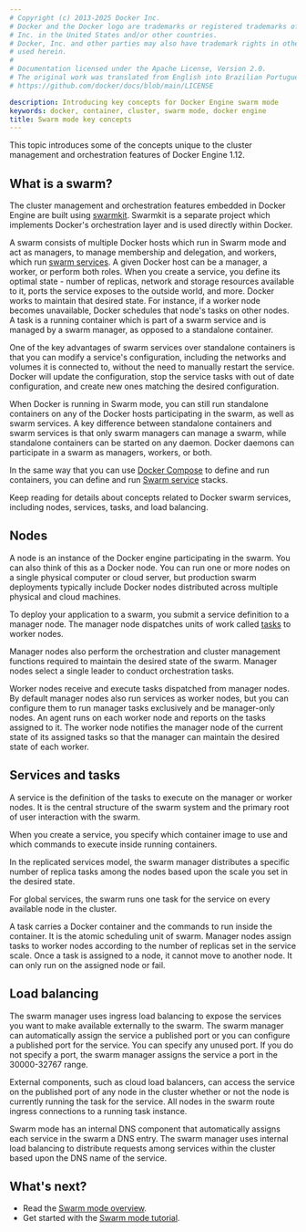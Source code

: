 ```yaml
---
# Copyright (c) 2013-2025 Docker Inc.
# Docker and the Docker logo are trademarks or registered trademarks of Docker,
# Inc. in the United States and/or other countries.
# Docker, Inc. and other parties may also have trademark rights in other terms
# used herein.
#
# Documentation licensed under the Apache License, Version 2.0.
# The original work was translated from English into Brazilian Portuguese.
# https://github.com/docker/docs/blob/main/LICENSE

description: Introducing key concepts for Docker Engine swarm mode
keywords: docker, container, cluster, swarm mode, docker engine
title: Swarm mode key concepts
---
```

This topic introduces some of the concepts unique to the cluster management and
orchestration features of Docker Engine 1.12.

## What is a swarm?

The cluster management and orchestration features embedded in Docker Engine
are built using [swarmkit](https://github.com/docker/swarmkit/). Swarmkit is a
separate project which implements Docker's orchestration layer and is used
directly within Docker.

A swarm consists of multiple Docker hosts which run in Swarm mode and act as
managers, to manage membership and delegation, and workers, which run
[swarm services](#services-and-tasks). A given Docker host can
be a manager, a worker, or perform both roles. When you create a service, you
define its optimal state - number of replicas, network and storage resources
available to it, ports the service exposes to the outside world, and more.
Docker works to maintain that desired state. For instance, if a worker node
becomes unavailable, Docker schedules that node's tasks on other nodes. A task
is a running container which is part of a swarm service and is managed by a
swarm manager, as opposed to a standalone container.

One of the key advantages of swarm services over standalone containers is that
you can modify a service's configuration, including the networks and volumes it
is connected to, without the need to manually restart the service. Docker will
update the configuration, stop the service tasks with out of date
configuration, and create new ones matching the desired configuration.

When Docker is running in Swarm mode, you can still run standalone containers
on any of the Docker hosts participating in the swarm, as well as swarm
services. A key difference between standalone containers and swarm services is
that only swarm managers can manage a swarm, while standalone containers can be
started on any daemon. Docker daemons can participate in a swarm as managers,
workers, or both.

In the same way that you can use [Docker Compose](/manuals/compose/_index.md) to define and run
containers, you can define and run [Swarm service](services.md) stacks.

Keep reading for details about concepts related to Docker swarm services,
including nodes, services, tasks, and load balancing.

## Nodes

A node is an instance of the Docker engine participating in the swarm. You can also think of this as a Docker node. You can run one or more nodes on a single physical computer or cloud server, but production swarm deployments typically include Docker nodes distributed across multiple physical and cloud machines.

To deploy your application to a swarm, you submit a service definition to a
manager node. The manager node dispatches units of work called
[tasks](#services-and-tasks) to worker nodes.

Manager nodes also perform the orchestration and cluster management functions
required to maintain the desired state of the swarm. Manager nodes select a
single leader to conduct orchestration tasks.

Worker nodes receive and execute tasks dispatched from manager nodes.
By default manager nodes also run services as worker nodes, but you can
configure them to run manager tasks exclusively and be manager-only
nodes. An agent runs on each worker node and reports on the tasks assigned to
it. The worker node notifies the manager node of the current state of its
assigned tasks so that the manager can maintain the desired state of each
worker.

## Services and tasks

A service is the definition of the tasks to execute on the manager or worker nodes. It
is the central structure of the swarm system and the primary root of user
interaction with the swarm.

When you create a service, you specify which container image to use and which
commands to execute inside running containers.

In the replicated services model, the swarm manager distributes a specific
number of replica tasks among the nodes based upon the scale you set in the
desired state.

For global services, the swarm runs one task for the service on every
available node in the cluster.

A task carries a Docker container and the commands to run inside the
container. It is the atomic scheduling unit of swarm. Manager nodes assign tasks
to worker nodes according to the number of replicas set in the service scale.
Once a task is assigned to a node, it cannot move to another node. It can only
run on the assigned node or fail.

## Load balancing

The swarm manager uses ingress load balancing to expose the services you
want to make available externally to the swarm. The swarm manager can
automatically assign the service a published port or you can configure a
published port for the service. You can specify any unused port. If you do not
specify a port, the swarm manager assigns the service a port in the 30000-32767
range.

External components, such as cloud load balancers, can access the service on the
published port of any node in the cluster whether or not the node is currently
running the task for the service. All nodes in the swarm route ingress
connections to a running task instance.

Swarm mode has an internal DNS component that automatically assigns each service
in the swarm a DNS entry. The swarm manager uses internal load balancing to
distribute requests among services within the cluster based upon the DNS name of
the service.

## What's next?

* Read the [Swarm mode overview](index.md).
* Get started with the [Swarm mode tutorial](swarm-tutorial/_index.md).
